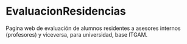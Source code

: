 # EvaluacionResidencias
Pagina web de evaluación de alumnos residentes a asesores internos (profesores) y viceversa, para universidad, base ITGAM. 
